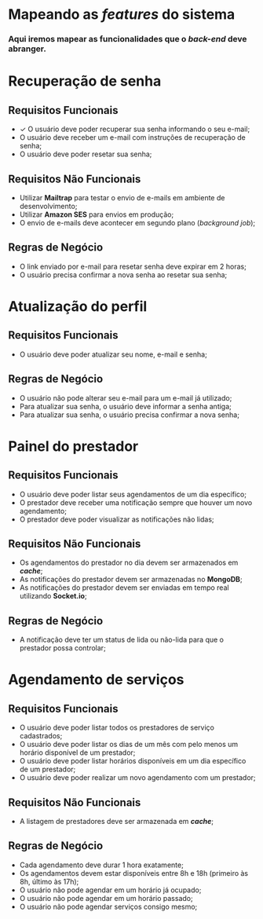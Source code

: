 # Mapeando as *features* do sistema
### Aqui iremos mapear as funcionalidades que o *back-end* deve abranger.


# Recuperação de senha
## Requisitos Funcionais
- ✓ O usuário deve poder recuperar sua senha informando o seu e-mail;
- O usuário deve receber um e-mail com instruções de recuperação de senha;
- O usuário deve poder resetar sua senha;

## Requisitos Não Funcionais
- Utilizar **Mailtrap** para testar o envio de e-mails em ambiente de desenvolvimento;
- Utilizar **Amazon SES** para envios em produção;
- O envio de e-mails deve acontecer em segundo plano (*background job*);

## Regras de Negócio
- O link enviado por e-mail para resetar senha deve expirar em 2 horas;
- O usuário precisa confirmar a nova senha ao resetar sua senha;


# Atualização do perfil
## Requisitos Funcionais
- O usuário deve poder atualizar seu nome, e-mail e senha;

## Regras de Negócio
- O usuário não pode alterar seu e-mail para um e-mail já utilizado;
- Para atualizar sua senha, o usuário deve informar a senha antiga;
- Para atualizar sua senha, o usuário precisa confirmar a nova senha;


# Painel do prestador
## Requisitos Funcionais
- O usuário deve poder listar seus agendamentos de um dia específico;
- O prestador deve receber uma notificação sempre que houver um novo agendamento;
- O prestador deve poder visualizar as notificações não lidas;

## Requisitos Não Funcionais
- Os agendamentos do prestador no dia devem ser armazenados em ***cache***;
- As notificações do prestador devem ser armazenadas no **MongoDB**;
- As notificações do prestador devem ser enviadas em tempo real utilizando **Socket.io**;

## Regras de Negócio
- A notificação deve ter um status de lida ou não-lida para que o prestador possa controlar;


# Agendamento de serviços
## Requisitos Funcionais
- O usuário deve poder listar todos os prestadores de serviço cadastrados;
- O usuário deve poder listar os dias de um mês com pelo menos um horário disponível de um prestador;
- O usuário deve poder listar horários disponíveis em um dia específico de um prestador;
- O usuário deve poder realizar um novo agendamento com um prestador;

## Requisitos Não Funcionais
- A listagem de prestadores deve ser armazenada em ***cache***;

## Regras de Negócio
- Cada agendamento deve durar 1 hora exatamente;
- Os agendamentos devem estar disponíveis entre 8h e 18h (primeiro às 8h, último às 17h);
- O usuário não pode agendar em um horário já ocupado;
- O usuário não pode agendar em um horário passado;
- O usuário não pode agendar serviços consigo mesmo;
